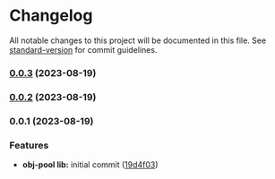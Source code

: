 # Changelog

All notable changes to this project will be documented in this file. See [standard-version](https://github.com/conventional-changelog/standard-version) for commit guidelines.

### [0.0.3](https://github.com/stain-win/obj-pool/compare/0.0.2...0.0.3) (2023-08-19)

### [0.0.2](https://github.com/stain-win/obj-pool/compare/0.0.1...0.0.2) (2023-08-19)

### 0.0.1 (2023-08-19)


### Features

* **obj-pool lib:** initial commit ([19d4f03](https://github.com/stain-win/obj-pool/commit/19d4f03a4561408237cc242bfe672ffd35eec530))
